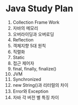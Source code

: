 # Java Study Plan

1. Collection Frame Work
2. 자바의 메모리
3. 오버라이딩과 오버로딩
4. Reflection
5. 객체지향 5대 원칙
6. 직렬화
7. Static
8. 접근 제어자
9. final, finally, finalize()
10. JVM
11. Synchronized
12. new String()과 리터럴의 차이
13. Error와 Exception
14. 자바 각 버전 별 특징 차이
